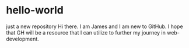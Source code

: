 # hello-world
just a new repository
Hi there. I am James and I am new to GitHub. I hope that GH will be a resource that I can utilize
to further my journey in web-development.
